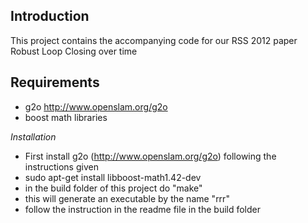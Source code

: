 Introduction
------------

This project contains the accompanying code for our RSS 2012 paper Robust Loop Closing over time

Requirements
------------

- g2o http://www.openslam.org/g2o
- boost math libraries

*Installation*

- First install g2o (http://www.openslam.org/g2o) following the instructions given
- sudo apt-get install libboost-math1.42-dev
- in the build folder of this project do "make" 
- this will generate an executable by the name "rrr"
- follow the instruction in the readme file in the build folder

